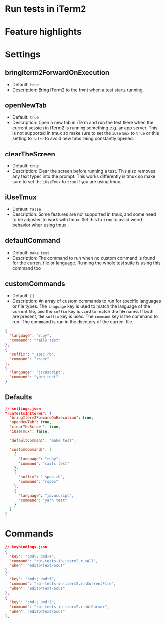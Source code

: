 # Run tests in iTerm2

# Feature highlights

# Settings

## bringIterm2ForwardOnExecution

- Default: `true`
- Description: Bring iTerm2 to the front when a test starts running.

## openNewTab

- Default: `true`
- Description: Open a new tab in iTerm and run the test there when the current session in iTerm2 is running something e.g. an app server. This is not supported in tmux so make sure to set the `iUseTmux` to `true` or this setting to `false` to avoid new tabs being constantly opened.

## clearTheScreen

- Default: `true`
- Description: Clear the screen before running a test. This also removes any text typed into the prompt. This works differently in tmux so make sure to set the `iUseTmux` to `true` if you are using tmux.


## iUseTmux

- Default: `false`
- Description: Some features are not supported in tmux, and some need to be adjusted to work with tmux. Set this to `true` to avoid weird behavior when using tmux.

## defaultCommand

- Default: `make test`
- Description: The command to run when no custom command is found for the current file or language. Running the whole test suite is using this command too.

## customCommands

- Default: `[]`
- Description: An array of custom commands to run for specific languages or file types. The `language` key is used to match the language of the current file, and the `suffix` key is used to match the file name. If both are present, the `suffix` key is used. The `command` key is the command to run. The command is run in the directory of the current file.

```json
{
  "language": "ruby",
  "command": "rails test"
},
{
  "suffix": "_spec.rb",
  "command": "rspec"
},
{
  "language": "javascript",
  "command": "yarn test"
}
```

## Defaults

```json
// settings.json
"runTestsInIterm2": {
  "bringIterm2ForwardOnExecution": true,
  "openNewTab": true,
  "clearTheScreen": true,
  "iUseTmux": false,

  "defaultCommand": "make test",

  "customCommands": [
    {
      "language": "ruby",
      "command": "rails test"
    },
    {
      "suffix": "_spec.rb",
      "command": "rspec"
    },
    {
      "language": "javascript",
      "command": "yarn test"
    }
  ]
}
```

# Commands

```json
// keybindings.json
{
  "key": "cmd+; cmd+a",
  "command": "run-tests-in-iterm2.runAll",
  "when": "editorTextFocus"
},
{
  "key": "cmd+; cmd+f",
  "command": "run-tests-in-iterm2.runCurrentFile",
  "when": "editorTextFocus"
},
{
  "key": "cmd+; cmd+l",
  "command": "run-tests-in-iterm2.runAtCursor",
  "when": "editorTextFocus"
},
```
